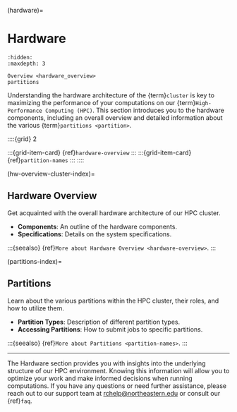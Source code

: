 (hardware)=
# Hardware

```{toctree}
:hidden:
:maxdepth: 3

Overview <hardware_overview>
partitions
```
Understanding the hardware architecture of the {term}`cluster` is key to maximizing the performance of your computations on our {term}`High-Performance Computing (HPC)`. This section introduces you to the hardware components, including an overall overview and detailed information about the various {term}`partitions <partition>`.

::::{grid} 2

:::{grid-item-card} {ref}`hardware-overview`
:::
:::{grid-item-card} {ref}`partition-names`
:::
::::

(hw-overview-cluster-index)=
## Hardware Overview
Get acquainted with the overall hardware architecture of our HPC cluster.

- **Components**: An outline of the hardware components.
- **Specifications**: Details on the system specifications.

:::{seealso}
{ref}`More about Hardware Overview <hardware-overview>`.
:::

(partitions-index)=
## Partitions
Learn about the various partitions within the HPC cluster, their roles, and how to utilize them.

- **Partition Types**: Description of different partition types.
- **Accessing Partitions**: How to submit jobs to specific partitions.

:::{seealso}
{ref}`More about Partitions <partition-names>`.
:::

---
The Hardware section provides you with insights into the underlying structure of our HPC environment. Knowing this information will allow you to optimize your work and make informed decisions when running computations. If you have any questions or need further assistance, please reach out to our support team at <rchelp@northeastern.edu> or consult our {ref}`faq`.

